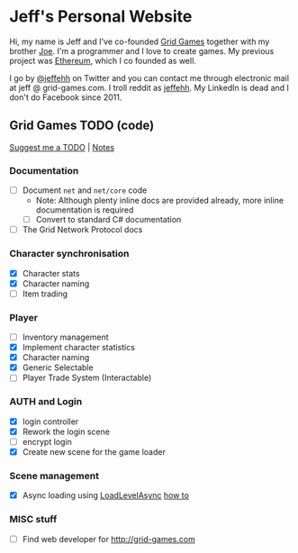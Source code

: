 # Jeff's Personal Website

Hi, my name is Jeff and I've co-founded [Grid Games](http://grid-games.com) together with my brother [Joe](http://joe.grid-games.com). I'm a programmer and I love to create games. My previous project was [Ethereum](http://ethereum.org), which I co founded as well.

I go by [@jeffehh](http://twitter.com/jeffehh) on Twitter and you can contact me through electronic mail at jeff @ grid-games.com. I troll reddit as [jeffehh](http://reddit.com/u/jeffehhh). My LinkedIn is dead and I don't do Facebook since 2011.

## Grid Games TODO (code)

[Suggest me a TODO](https://github.com/obscuren/gg-personal-website/issues/new) | [Notes](notes.html)

### Documentation

- [ ] Document `net` and `net/core` code
  - Note: Although plenty inline docs are provided already, more inline documentation is required
  - [ ] Convert to standard C# documentation
- [ ] The Grid Network Protocol docs

### Character synchronisation

- [x] Character stats
- [x] Character naming
- [ ] Item trading

### Player

- [ ] Inventory management
- [x] Implement character statistics
- [x] Character naming
- [x] Generic Selectable
- [ ] Player Trade System (Interactable)

### AUTH and Login

- [x] login controller
- [x] Rework the login scene
- [ ] encrypt login
- [x] Create new scene for the game loader

### Scene management

- [x] Async loading using [LoadLevelAsync](https://docs.unity3d.com/ScriptReference/SceneManagement.SceneManager.LoadSceneAsync.html) [how to](https://answers.unity.com/questions/457594/how-to-make-a-progress-bar-for-loading-next-scene.html)

### MISC stuff

- [ ] Find web developer for http://grid-games.com

